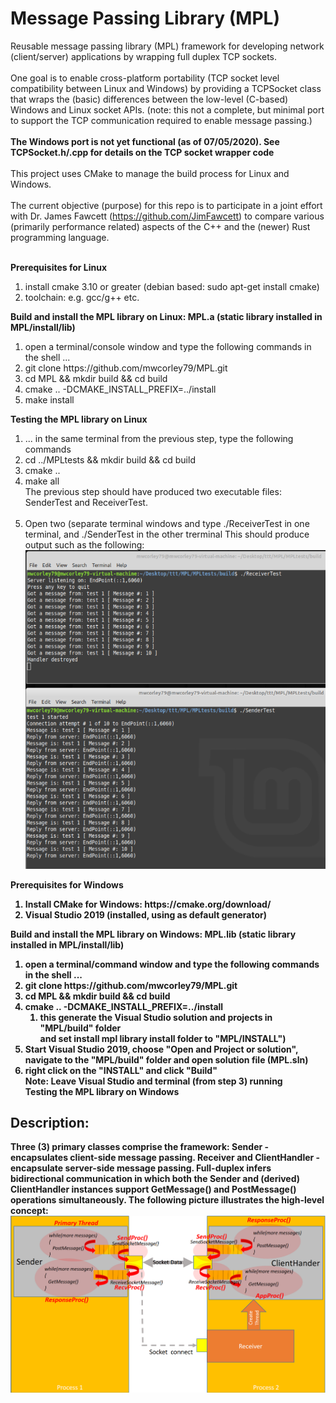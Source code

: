 # Message Passing Library (MPL) 
Reusable message passing library (MPL) framework for developing network (client/server) applications by wrapping full duplex TCP sockets.  <br> <br>
One goal is to enable cross-platform portability (TCP socket level compatibility between Linux and Windows) by providing a TCPSocket class that wraps the (basic) differences between the low-level (C-based) Windows and Linux socket APIs.  (note: this not a complete, but minimal port to support the TCP communication required to enable message passing.) <br> <br>
<b> The Windows port is not yet functional (as of 07/05/2020). See TCPSocket.h/.cpp for details on the TCP socket wrapper code </b> <br><br>
This project uses CMake to manage the build process for Linux and Windows.  <br> <br>
The current objective (purpose) for this repo is to participate in a joint effort with Dr. James Fawcett (https://github.com/JimFawcett) to compare various (primarily performance related) aspects of the C++ and the (newer) Rust programming language. <br><br>

<b> Prerequisites for Linux </b>
<ol>
  <li> install cmake 3.10 or greater (debian based:  sudo apt-get install cmake) </li>
  <li> toolchain: e.g. gcc/g++ etc. </li>
</ol>
<b> Build and install the MPL library on Linux: MPL.a (static library installed in MPL/install/lib) </b>
<ol> 
  <li> open a terminal/console window and type the following commands in the shell ... </li>
  <li> git clone https://github.com/mwcorley79/MPL.git </li>
  <li> cd MPL && mkdir build && cd build </li>
  <li> cmake .. -DCMAKE_INSTALL_PREFIX=../install </li>
  <li> make install </li>
</ol>
<b> Testing the MPL library on Linux </b>
<ol>
  <li>  ... in the same terminal from the previous step, type the following commands </li>
  <li> cd ../MPLtests && mkdir build && cd build </li>
  <li> cmake .. </li>
  <li> make all </li>
  The previous step should have produced two executable files: SenderTest and ReceiverTest. </br></br>
  <li> Open two (separate terminal windows and type ./ReceiverTest in one terminal, and ./SenderTest in the other trerminal
       This should produce output such as the following: </i>
  <img src="./png/output.PNG"/>  
</ol> 
<b> Prerequisites for Windows <b>
  <ol>
    <li> Install CMake for Windows: https://cmake.org/download/ </li>
    <li> Visual Studio 2019 (installed, using as default generator)</li>
  </ol>
 <b> Build and install the MPL library on Windows: MPL.lib (static library installed in MPL/install/lib) </b>
  <ol> 
    <li> open a terminal/command window and type the following commands in the shell ... </li>
    <li> git clone https://github.com/mwcorley79/MPL.git </li>
    <li> cd MPL && mkdir build && cd build </li>
    <li> cmake .. -DCMAKE_INSTALL_PREFIX=../install
      <ol><li> this generate the Visual Studio solution and projects in "MPL/build" folder <br>
        and set install mpl library install folder to "MPL/INSTALL") </li></ol>
    </li>   
    <li>  Start Visual Studio 2019, choose "Open and Project or solution", <br>
          navigate to the "MPL/build" folder and open solution file (MPL.sln) 
    </li>
    <li> right click on the "INSTALL" and click "Build" <br>
         Note: Leave Visual Studio and terminal (from step 3) running
    </li>
    <b> Testing the MPL library on Windows </b>
   
       
  
    
</ol>
  
  
  <H2>Description:</H2>
  Three (3) primary classes comprise the framework: <b> Sender - </b> encapsulates client-side message passing. <b> Receiver </b> and <b> ClientHandler - </b>         encapsulate server-side message passing. Full-duplex infers bidirectional communication in which both the Sender and (derived) ClientHandler instances support GetMessage() and PostMessage() operations simultaneously.  The following picture illustrates the high-level concept: 
  <img src="./png/concept.PNG"/>  
